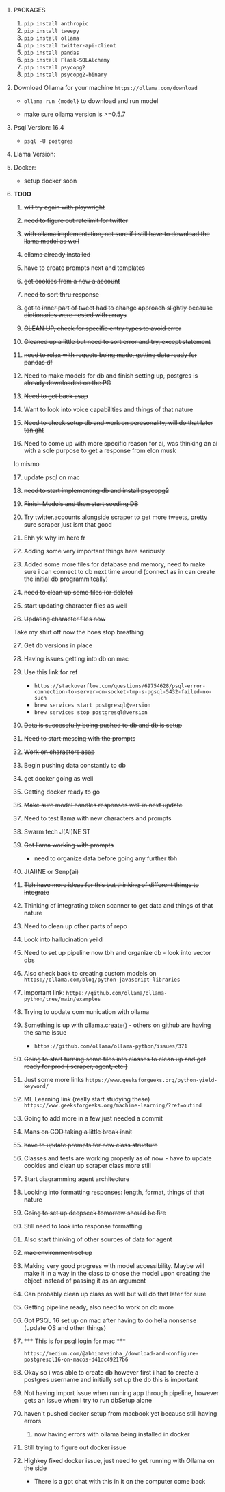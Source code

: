 1. PACKAGES
    1. `pip install anthropic`
    2. `pip install tweepy`
    3. `pip install ollama`
    4. `pip install twitter-api-client`
    5. `pip install pandas`
    6. `pip install Flask-SQLAlchemy`
    7. `pip install psycopg2`
    8. `pip install psycopg2-binary`

2. Download Ollama for your machine `https://ollama.com/download`
    - `ollama run {model}` to download and run model

    - make sure ollama version is >=0.5.7

3. Psql Version: 16.4
    - `psql -U postgres`

4. Llama Version:

5. Docker:
    - setup docker soon

6. **TODO** 

    1. ~~will try again with playwright~~

    2. ~~need to figure out ratelimit for twitter~~

    3. ~~with ollama implementation, not sure if i still have to download the llama model as well~~

    4. ~~ollama already installed~~

    5. have to create prompts next and templates

    6. ~~get cookies from a new a account~~ 

    7. ~~need to sort thru response~~

    8. ~~got to inner part of tweet  had to change approach slightly because dictionaries were nested with arrays~~

    9. ~~CLEAN UP, check for specific entry types to avoid error~~ 

    10. ~~Cleaned up a little but need to sort error and try, except statement~~

    11. ~~need to relax with requets being made, getting data ready for pandas df~~

    12. ~~Need to make models for db and finish setting up, postgres is already downloaded on the PC~~

    13. ~~Need to get back asap~~

    14. Want to look into voice capabilities and things of that nature
    
    15. ~~Need to check setup db and work on peresonality, will do that later tonight~~ 

    16. Need to come up with more specific reason for ai, was thinking an ai with a sole purpose to get a response from elon musk

    lo mismo 

    17. update psql on mac 

    18. ~~need to start implementing db and install psycopg2~~

    19. ~~Finish Models and then start seeding DB~~

    20. Try twitter.accounts alongside scraper to get more tweets, pretty sure scraper just isnt that good

    21. Ehh yk why im here fr 

    22. Adding some very important things here seriously 

    23. Added some more files for database and memory, need to make sure i can connect to db next time around (connect as in can create the initial db programmitcally)

    24. ~~need to clean up some files (or delete)~~

    25. ~~start updating character files as well~~

    26. ~~Updating character files now~~

    Take my shirt off now the hoes stop breathing 

    27. Get db versions in place

    28. Having issues getting into db on mac 

    29. Use this link for ref
        - `https://stackoverflow.com/questions/69754628/psql-error-connection-to-server-on-socket-tmp-s-pgsql-5432-failed-no-such`
        - `brew services start postgresql@version`
        - `brew services stop postgresql@version`
    
    30. ~~Data is successfully being pushed to db and db is setup~~

    31. ~~Need to start messing with the prompts~~

    32. ~~Work on characters asap~~

    35. Begin pushing data constantly to db

    36. get docker going as well

    37. Getting docker ready to go 

    38. ~~Make sure model handles responses well in next update~~

    39.  Need to test llama with new characters and prompts

    40. Swarm tech J(AI)NE ST

    41. ~~Got llama working with prompts~~
        - need to organize data before going any further tbh

    44. J(AI)NE or Senp(ai)

    45. ~~Tbh have more ideas for this but thinking of different things to integrate~~

    46. Thinking of integrating token scanner to get data and things of that nature

    47. Need to clean up other parts of repo

    48. Look into hallucination yeild

    49. Need to set up pipeline now tbh and organize db - look into vector dbs

    50. Also check back to creating custom models on `https://ollama.com/blog/python-javascript-libraries`

    51. important link: `https://github.com/ollama/ollama-python/tree/main/examples`

    52. Trying to update communication with ollama

    53. Something is up with ollama.create() - others on github are having the same issue
        - `https://github.com/ollama/ollama-python/issues/371`

    54. ~~Going to start turning some files into classes to clean up and get ready for prod { scraper, agent, etc }~~

    55. Just some more links `https://www.geeksforgeeks.org/python-yield-keyword/`

    56. ML Learning link (really start studying these) `https://www.geeksforgeeks.org/machine-learning/?ref=outind`

    57. Going to add more in a few just needed a commit

    58. ~~Mans on COD taking a little break innit~~

    59. ~~have to update prompts for new class structure~~

    60. Classes and tests are working properly as of now - have to update cookies and clean up scraper class more still

    61. Start diagramming agent architecture

    62. Looking into formatting responses: length, format, things of that nature

    63. ~~Going to set up deepseek tomorrow should be fire~~

    64. Still need to look into response formatting

    65. Also start thinking of other sources of data for agent

    66. ~~mac environment set up~~

    67. Making very good progress with model accessibility. Maybe will make it in a way in the class 
        to chose the model upon creating the object instead of passing it as an argument

    68. Can probably clean up class as well but will do that later for sure

    69. Getting pipeline ready, also need to work on db more

    70. Got PSQL 16 set up on mac after having to do hella nonsense (update OS and other things)

    71. *** This is for psql login for mac ***

        `https://medium.com/@abhinavsinha_/download-and-configure-postgresql16-on-macos-d41dc49217b6`

    72. Okay so i was able to create db however first i had to create a postgres username and initially set up the db 
        this is important 

    73. Not having import issue when running app through pipeline, however gets an issue when i try to run dbSetup alone

    74. haven't pushed docker setup from macbook yet because still having errors

        1. now having errors with ollama being installed in docker

    75. Still trying to figure out docker issue

    76. Highkey fixed docker issue, just need to get running with Ollama on the side 
        - There is a gpt chat with this in it on the computer come back
